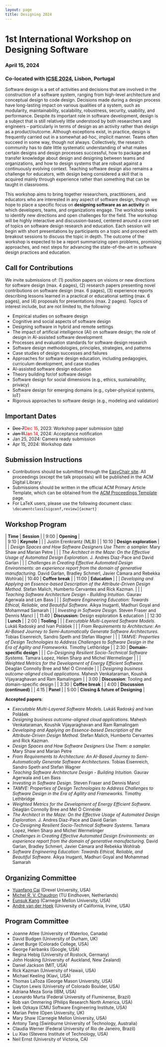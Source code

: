 ```yaml
---
layout: page
title: Designing 2024
---
```


# 1st International Workshop on Designing Software
### April 15, 2024
### Co-located with [ICSE 2024](https://conf.researchr.org/home/icse-2024), Lisbon, Portugal 

Software design is a set of activities and decisions that are involved in the construction of a software system, ranging from high-level architecture and conceptual design to code design. Decisions made during a design process have long-lasting impact on various qualities of a system, such as modularity, maintainability, scalability, robustness, security, usability, and performance. Despite its important role in software development, design is a subject that is still relatively little understood by both researchers and engineers – particularly in terms of design as an activity rather than design as a product/outcome. Although exceptions exist, in practice, design is frequently carried out in a somewhat ad-hoc, implicit manner. Teams often succeed in some way, though not always. Collectively, the research community has to date little systematic understanding of what makes certain designs and design processes successful, how to package and transfer knowledge about design and designing between teams and organizations, and how to design systems that are robust against a continuously evolving context. Teaching software design also remains a challenge for educators, with design being considered a skill that is acquired mainly through experience rather than something that can be taught in classrooms. 

This workshop aims to bring together researchers, practitioners, and educators who are interested in any aspect of software design, though we hope to place a specific focus on **designing software as an activity** in which developers, teams, and organizations engage. The workshop seeks to identify new directions and open challenges for the field. The workshop will be highly interactive and discussion-based, centered around a core set of topics on software design research and education. Each session will begin with short presentations by participants on a topic and proceed with breakout sessions to discuss the topic in depth. The outcome of the workshop is expected to be a report summarizing open problems, promising approaches, and next steps for advancing the state-of-the-art in software design practices and education.

## Call for Contributions

We invite submissions of: (1) position papers on visions or new directions for software design (max. 4 pages), (2) research papers presenting novel contributions on software design (max. 6 pages), (3) experience reports describing lessons learned in a practical or educational setting (max. 6 pages), and (4) proposals for presentations (max. 2 pages). Topics of interest include, but are not limited to, the following:
- Empirical studies on software design
- Cognitive and social aspects of software design
- Designing software in hybrid and remote settings
- The impact of artificial intelligence (AI) on software design; the role of design in AI-assisted software development
- Processes and evaluation standards for software design research
- Software design methodologies, principles, strategies, and patterns
- Case studies of design successes and failures
- Approaches for software design education, including pedagogies, curriculum development, and case studies
- AI-assisted software design education
- Theory building for/of software design
- Software design for social dimensions (e.g., ethics, sustainability, privacy)
- Software design for emerging domains (e.g., cyber-physical systems, IoT)
- Rigorous approaches to software design (e.g., modeling and validation)

## Important Dates

- <span style="text-decoration:line-through">Dec 7</span><span style="color:red">Dec 15</span>, 2023: Workshop paper submission ([site](https://easychair.org/conferences/?conf=designing2024))
- <span style="text-decoration:line-through">Jan 11</span><span style="color:red">Jan 14</span>, 2024: Acceptance notification
- Jan 25, 2024: Camera ready submission
- Apr 15, 2024: Workshop date

## Submission Instructions

- Contributions should be submitted through the [EasyChair site](https://easychair.org/conferences/?conf=designing2024). All proceedings (except the talk proposals) will be published in the ACM Digital Library.
- Submissions should be written in the official ACM Primary Article Template, which can be obtained from the [ACM Proceedings Template](https://www.acm.org/publications/proceedings-template) page.
- For LaTeX users, please use the following document class:
```\documentclass[sigconf,review]{acmart}```

## Workshop Program

| **Time** | **Session** | 
| 9:00 | **Opening** |  
| 9:10 | **Keynote** | 
| | Justin Erenkrantz (MLB) |
| 10:10 | **Design exploration** | 
| | _Design Spaces and How Software Designers Use Them: a sampler._ Mary Shaw and Marian Petre |
| | _The Architect in the Maze: On the Effective Usage of Automated Design Exploration._ J. Andres Diaz-Pace and David Garlan |
| | _Challenges in Creating Effective Automated Design Environments: an experience report from the domain of generative manufacturing._ David Garlan, Bradley Schmerl, Javier Cámara and Rebekka Wohlrab|
| 10:40 | **Coffee break** |
| 11:00 | **Education** |
| | _Developing and Applying an Essence-based Description of the Attribute-Driven Design Method._ Stefan Malich, Humberto Cervantes and Rick Kazman. | 
| | _Teaching Software Architecture Design - Building Intuition._ Gaurav Agerwala and Len Bass |
| | _Software Engineering Education: Towards Ethical, Reliable, and Beautiful Software._ Aikya Inuganti, Madhuri Goyal and Mohammad Samarah |
| | _Investing in Software Design._ Steven Fraser and Dennis Mancl |
| 11:40 | **Discussion:** Design exploration & education |
| 12:30 | **Lunch** |
| 2:00 | **Tooling** |
| | _Executable Multi-Layered Software Models._ Lukáš Radoský and Ivan Polášek |
| | _From Requirements to Architecture: An AI-Based Journey to Semi-Automatically Generate Software Architectures._ Tobias Eisenreich, Sandro Speth and Stefan Wagner |
| | _TAMVE: Properties of Design Technologies to Address Challenges to Software Design in the Era of Agility and Frameworks._ Timothy Lethbridge |
| 2:30 | **Domain-specific design** |
| | _Co-Designing Resilient Socio-Technical Software Systems._ Tamara Lopez, Helen Sharp and Michel Wermelinger |
| | _Weighted Metrics for the Development of Energy Efficient Software._ Déaglán Connolly Bree and Mel Ó Cinnéide |
| | _Designing business outcome-aligned cloud applications._ Mahesh Venkataraman, Koushik Vijayaraghavan and Ram Ramalingam |
| 3:00 | **Discussion**: Tooling and domain-specific design |
| 3:30 | **Coffee break** |
| 4:00 | **Discussion (continued)** |
| 4:15 | **Panel** |
| 5:00 | **Closing & future of Designing** |

**Accepted papers**:
- _Executable Multi-Layered Software Models._ Lukáš Radoský and Ivan Polášek
- _Designing business outcome-aligned cloud applications._ Mahesh Venkataraman, Koushik Vijayaraghavan and Ram Ramalingam
- _Developing and Applying an Essence-based Description of the Attribute-Driven Design Method._ Stefan Malich, Humberto Cervantes and Rick Kazman.
- _Design Spaces and How Software Designers Use Them: a sampler._ Mary Shaw and Marian Petre
- _From Requirements to Architecture: An AI-Based Journey to Semi-Automatically Generate Software Architectures._ Tobias Eisenreich, Sandro Speth and Stefan Wagner
- _Teaching Software Architecture Design - Building Intuition._ Gaurav Agerwala and Len Bass
- _Investing in Software Design._ Steven Fraser and Dennis Mancl
- _TAMVE: Properties of Design Technologies to Address Challenges to Software Design in the Era of Agility and Frameworks._ Timothy Lethbridge
- _Weighted Metrics for the Development of Energy Efficient Software._ Déaglán Connolly Bree and Mel Ó Cinnéide
- _The Architect in the Maze: On the Effective Usage of Automated Design Exploration._ J. Andres Diaz-Pace and David Garlan
- _Co-Designing Resilient Socio-Technical Software Systems._ Tamara Lopez, Helen Sharp and Michel Wermelinger
- _Challenges in Creating Effective Automated Design Environments: an experience report from the domain of generative manufacturing._ David Garlan, Bradley Schmerl, Javier Cámara and Rebekka Wohlrab
- _Software Engineering Education: Towards Ethical, Reliable, and Beautiful Software._ Aikya Inuganti, Madhuri Goyal and Mohammad Samarah

## Organizing Committee

- [Yuanfang Cai](https://www.cs.drexel.edu/~yfcai/) (Drexel University, USA)
- [Michel R. V. Chaudron](https://research.tue.nl/en/persons/michel-rv-chaudron) (TU Eindhoven, Netherlands)
- [Eunsuk Kang](https://eskang.github.io/) (Carnegie Mellon University, USA)
- [André van der Hoek](https://www.ics.uci.edu/~andre/) (University of California, Irvine, USA)

## Program Committee

- Joanne Atlee (University of Waterloo, Canada)
- David Budgen (University of Durham, UK)			
- Janet Burge (Colorado College, USA)
- George Fairbanks (Google, USA)
- Regina Hebig (University of Rostock, Germany)
- John Hosking (University of Auckland, New Zealand)
- Daniel Jackson (MIT, USA)
- Rick Kazman (University of Hawaii, USA)
- Michael Keeling (Kiavi, USA)
- Thomas LaToza (George Mason University, USA)
- Clayton Lewis (University of Colorado Boulder, USA)
- Adriana Meza Soria (IBM, USA)
- Leonardo Murta (Federal University of Fluminense, Brazil)
- Rob van Ommering (Philips Research North America, USA)
- Ipek Ozkaya (CMU Software Engineering Institute, USA)
- Marian Petre (Open University, UK)
- Mary Shaw (Carnegie Mellon University, USA)
- Antony Tang (Swinburne University of Technology, Australia)
- Claudia Werner (Federal University of Rio de Janeiro, Brazil)
- Lu Xiao (Stevens Institute of Technology, USA)
- Neil Ernst (University of Victoria, CA)
